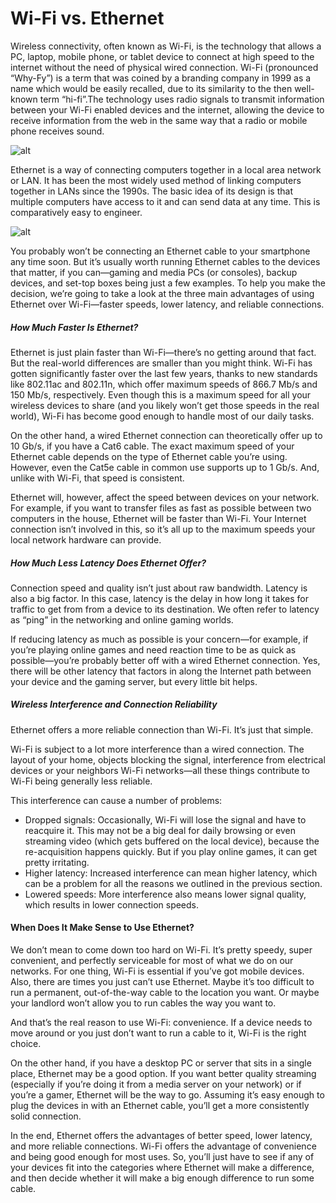 

# Wi-Fi vs. Ethernet


Wireless connectivity, often known as Wi-Fi, is the technology that allows a PC, laptop, mobile phone, or tablet device to connect at high speed to the internet without the need of physical wired connection. Wi-Fi (pronounced “Why-Fy”) is a term that was coined by a branding company in 1999 as a name which would be easily recalled, due to its similarity to the then well-known term “hi-fi”.The technology uses radio signals to transmit information between your Wi-Fi enabled devices and the internet, allowing the device to receive information from the web in the same way that a radio or mobile phone receives sound.

![alt](https://qph.ec.quoracdn.net/main-qimg-2f885515844e02b58991e6d03e01e15b.webp)

Ethernet is a way of connecting computers together in a local area network or LAN. It has been the most widely used method of linking computers together in LANs since the 1990s. The basic idea of its design is that multiple computers have access to it and can send data at any time. This is comparatively easy to engineer.

![alt](https://qph.ec.quoracdn.net/main-qimg-9b2945e943eaf69922760f7d235a406e.webp)


You probably won’t be connecting an Ethernet cable to your smartphone any time soon. But it’s usually worth running Ethernet cables to the devices that matter, if you can—gaming and media PCs (or consoles), backup devices, and set-top boxes being just a few examples. To help you make the decision, we’re going to take a look at the three main advantages of using Ethernet over Wi-Fi—faster speeds, lower latency, and reliable connections.

##### How Much Faster Is Ethernet?

Ethernet is just plain faster than Wi-Fi—there’s no getting around that fact. But the real-world differences are smaller than you might think. Wi-Fi has gotten significantly faster over the last few years, thanks to new standards like 802.11ac and 802.11n, which offer maximum speeds of 866.7 Mb/s and 150 Mb/s, respectively. Even though this is a maximum speed for all your wireless devices to share (and you likely won’t get those speeds in the real world), Wi-Fi has become good enough to handle most of our daily tasks.

On the other hand, a wired Ethernet connection can theoretically offer up to 10 Gb/s, if you have a Cat6 cable. The exact maximum speed of your Ethernet cable depends on the type of Ethernet cable you’re using. However, even the Cat5e cable in common use supports up to 1 Gb/s. And, unlike with Wi-Fi, that speed is consistent.

Ethernet will, however, affect the speed between devices on your network. For example, if you want to transfer files as fast as possible between two computers in the house, Ethernet will be faster than Wi-Fi. Your Internet connection isn’t involved in this, so it’s all up to the maximum speeds your local network hardware can provide.

##### How Much Less Latency Does Ethernet Offer?

Connection speed and quality isn’t just about raw bandwidth. Latency is also a big factor. In this case, latency is the delay in how long it takes for traffic to get from from a device to its destination. We often refer to latency as “ping” in the networking and online gaming worlds.

If reducing latency as much as possible is your concern—for example, if you’re playing online games and need reaction time to be as quick as possible—you’re probably better off with a wired Ethernet connection. Yes, there will be other latency that factors in along the Internet path between your device and the gaming server, but every little bit helps.

##### Wireless Interference and Connection Reliability

Ethernet offers a more reliable connection than Wi-Fi. It’s just that simple.

Wi-Fi is subject to a lot more interference than a wired connection. The layout of your home, objects blocking the signal, interference from electrical devices or your neighbors Wi-Fi networks—all these things contribute to Wi-Fi being generally less reliable.

This interference can cause a number of problems:

* Dropped signals: Occasionally, Wi-Fi will lose the signal and have to reacquire it. This may not be a big deal for daily browsing or even streaming video (which gets buffered on the local device), because the re-acquisition happens quickly. But if you play online games, it can get pretty irritating.  
* Higher latency: Increased interference can mean higher latency, which can be a problem for all the reasons we outlined in the previous section.  
* Lowered speeds: More interference also means lower signal quality, which results in lower connection speeds.  


#### When Does It Make Sense to Use Ethernet?

We don’t mean to come down too hard on Wi-Fi. It’s pretty speedy, super convenient, and perfectly serviceable for most of what we do on our networks. For one thing, Wi-Fi is essential if you’ve got mobile devices. Also, there are times you just can’t use Ethernet. Maybe it’s too difficult to run a permanent, out-of-the-way cable to the location you want. Or maybe your landlord won’t allow you to run cables the way you want to.

And that’s the real reason to use Wi-Fi: convenience. If a device needs to move around or you just don’t want to run a cable to it, Wi-Fi is the right choice.

On the other hand, if you have a desktop PC or server that sits in a single place, Ethernet may be a good option. If you want better quality streaming (especially if you’re doing it from a media server on your network) or if you’re a gamer, Ethernet will be the way to go. Assuming it’s easy enough to plug the devices in with an Ethernet cable, you’ll get a more consistently solid connection.

In the end, Ethernet offers the advantages of better speed, lower latency, and more reliable connections. Wi-Fi offers the advantage of convenience and being good enough for most uses. So, you’ll just have to see if any of your devices fit into the categories where Ethernet will make a difference, and then decide whether it will make a big enough difference to run some cable.
